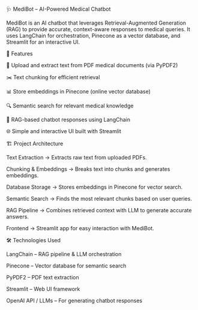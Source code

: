 🩺 MediBot – AI-Powered Medical Chatbot

MediBot is an AI chatbot that leverages Retrieval-Augmented Generation (RAG) to provide accurate, context-aware responses to medical queries.
It uses LangChain for orchestration, Pinecone as a vector database, and Streamlit for an interactive UI.

🚀 Features

📄 Upload and extract text from PDF medical documents (via PyPDF2)

✂️ Text chunking for efficient retrieval

📊 Store embeddings in Pinecone (online vector database)

🔍 Semantic search for relevant medical knowledge

🤖 RAG-based chatbot responses using LangChain

🌐 Simple and interactive UI built with Streamlit

🏗️ Project Architecture

Text Extraction → Extracts raw text from uploaded PDFs.

Chunking & Embeddings → Breaks text into chunks and generates embeddings.

Database Storage → Stores embeddings in Pinecone for vector search.

Semantic Search → Finds the most relevant chunks based on user queries.

RAG Pipeline → Combines retrieved context with LLM to generate accurate answers.

Frontend → Streamlit app for easy interaction with MediBot.

🛠️ Technologies Used

LangChain
 – RAG pipeline & LLM orchestration

Pinecone
 – Vector database for semantic search

PyPDF2
 – PDF text extraction

Streamlit
 – Web UI framework

OpenAI API / LLMs – For generating chatbot responses
